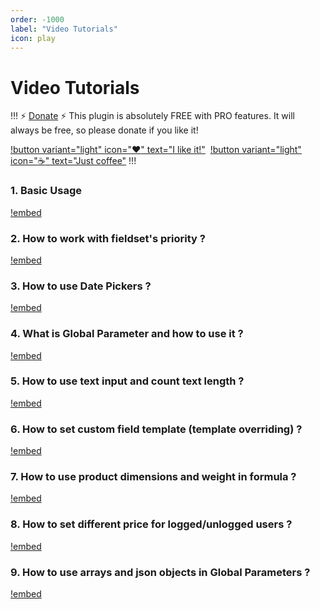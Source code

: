```yaml
---
order: -1000
label: "Video Tutorials"
icon: play
---
```

# Video Tutorials
!!! :zap: [Donate](https://www.paypal.com/donate/?hosted_button_id=5DNZK72H5YCBY) :zap:
This plugin is absolutely FREE with PRO features. It will always be free, so please donate if you like it!

[!button variant="light" icon=":heart:" text="I like it!"](https://www.paypal.com/donate/?hosted_button_id=5DNZK72H5YCBY)&nbsp;
[!button variant="light" icon=":coffee:" text="Just coffee"](https://www.buymeacoffee.com/piatkowski)
!!!
### 1. Basic Usage
[!embed](https://youtu.be/Jrc1dXof_pw)
### 2. How to work with fieldset's priority ?
[!embed](https://youtu.be/NjaNj3fI1FY)
### 3. How to use Date Pickers ?
[!embed](https://youtu.be/NTkMmBjPS-M)
### 4. What is Global Parameter and how to use it ?
[!embed](https://youtu.be/nurjcO_B3Ww)
### 5. How to use text input and count text length ?
[!embed](https://youtu.be/rTeHFh8ooeI)
### 6. How to set custom field template (template overriding) ?
[!embed](https://youtu.be/HyKn-JgcHqc)
### 7. How to use product dimensions and weight in formula ?
[!embed](https://youtu.be/M2t0yf8ocbk)
### 8. How to set different price for logged/unlogged users ?
[!embed](https://youtu.be/MFmxifI4tW4)
### 9. How to use arrays and json objects in Global Parameters ?
[!embed](https://youtu.be/qFA-4TJ6gvs)